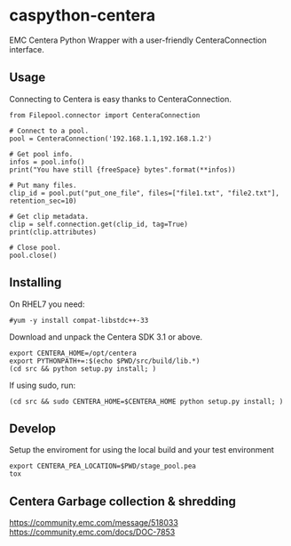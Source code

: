 # caspython-centera

EMC Centera Python Wrapper with a user-friendly CenteraConnection interface.


## Usage

Connecting to Centera is easy thanks to CenteraConnection.

    from Filepool.connector import CenteraConnection
    
    # Connect to a pool.
    pool = CenteraConnection('192.168.1.1,192.168.1.2')

    # Get pool info.
    infos = pool.info()
    print("You have still {freeSpace} bytes".format(**infos))
    
    # Put many files.
    clip_id = pool.put("put_one_file", files=["file1.txt", "file2.txt"], retention_sec=10)
    
    # Get clip metadata.
    clip = self.connection.get(clip_id, tag=True)
    print(clip.attributes)
    
    # Close pool.
    pool.close()



## Installing

On RHEL7 you need:
 
    #yum -y install compat-libstdc++-33

Download and unpack the Centera SDK 3.1 or above.

    export CENTERA_HOME=/opt/centera
    export PYTHONPATH+=:$(echo $PWD/src/build/lib.*)
    (cd src && python setup.py install; )

If using sudo, run:

    (cd src && sudo CENTERA_HOME=$CENTERA_HOME python setup.py install; )


## Develop

Setup the enviroment for using the local build and your test environment

    export CENTERA_PEA_LOCATION=$PWD/stage_pool.pea
    tox


## Centera Garbage collection & shredding

https://community.emc.com/message/518033
https://community.emc.com/docs/DOC-7853
